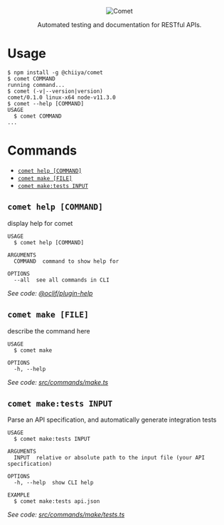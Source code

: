 <p align="center"><img src="https://i.imgur.com/W61Wiyp.png" alt="Comet"></p>
<p align="center">Automated testing and documentation for RESTful APIs.</p>

# Usage
<!-- usage -->
```sh-session
$ npm install -g @chiiya/comet
$ comet COMMAND
running command...
$ comet (-v|--version|version)
comet/0.1.0 linux-x64 node-v11.3.0
$ comet --help [COMMAND]
USAGE
  $ comet COMMAND
...
```
<!-- usagestop -->
# Commands
<!-- commands -->
* [`comet help [COMMAND]`](#comet-help-command)
* [`comet make [FILE]`](#comet-make-file)
* [`comet make:tests INPUT`](#comet-maketests-input)

## `comet help [COMMAND]`

display help for comet

```
USAGE
  $ comet help [COMMAND]

ARGUMENTS
  COMMAND  command to show help for

OPTIONS
  --all  see all commands in CLI
```

_See code: [@oclif/plugin-help](https://github.com/oclif/plugin-help/blob/v2.1.4/src/commands/help.ts)_

## `comet make [FILE]`

describe the command here

```
USAGE
  $ comet make

OPTIONS
  -h, --help
```

_See code: [src/commands/make.ts](https://github.com/chiiya/comet/blob/v0.1.0/src/commands/make.ts)_

## `comet make:tests INPUT`

Parse an API specification, and automatically generate integration tests

```
USAGE
  $ comet make:tests INPUT

ARGUMENTS
  INPUT  relative or absolute path to the input file (your API specification)

OPTIONS
  -h, --help  show CLI help

EXAMPLE
  $ comet make:tests api.json
```

_See code: [src/commands/make/tests.ts](https://github.com/chiiya/comet/blob/v0.1.0/src/commands/make/tests.ts)_
<!-- commandsstop -->